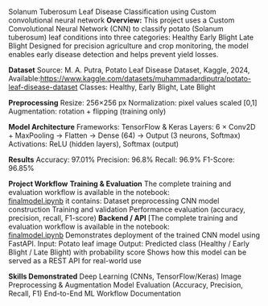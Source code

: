 Solanum Tuberosum Leaf Disease Classification using Custom convolutional neural network
**Overview:**
This project uses a Custom Convolutional Neural Network (CNN) to classify potato (Solanum tuberosum) leaf conditions into three categories:
Healthy
Early Blight
Late Blight
Designed for precision agriculture and crop monitoring, the model enables early disease detection and helps prevent yield losses.

**Dataset**
Source: M. A. Putra, Potato Leaf Disease Dataset, Kaggle, 2024, Available:https://www.kaggle.com/datasets/muhammadardiputra/potato-leaf-disease-dataset
Classes: Healthy, Early Blight, Late Blight

**Preprocessing**
Resize: 256×256 px
Normalization: pixel values scaled [0,1]
Augmentation: rotation + flipping (training only)

**Model Architecture**
Frameworks: TensorFlow & Keras
Layers: 6 × Conv2D + MaxPooling → Flatten → Dense (64) → Output (3 neurons, Softmax)
Activations: ReLU (hidden layers), Softmax (output)

**Results**
Accuracy: 97.01%
Precision: 96.8%
Recall: 96.9%
F1-Score: 96.85%

**Project Workflow**
**Training & Evaluation**
The complete training and evaluation workflow is available in the notebook:  
[finalmodel.ipynb](finalmodel.ipynb)
it contains:
Dataset preprocessing
CNN model construction
Training and validation
Performance evaluation (accuracy, precision, recall, F1-score)
**Backend / API**
[The complete training and evaluation workflow is available in the notebook:  
[finalmodel.ipynb](finalmodel.ipynb)
Demonstrates deployment of the trained CNN model using FastAPI.
Input: Potato leaf image
Output: Predicted class (Healthy / Early Blight / Late Blight) with probability score
Shows how this model can be served as a REST API for real-world use

**Skills Demonstrated**
Deep Learning (CNNs, TensorFlow/Keras)
Image Preprocessing & Augmentation
Model Evaluation (Accuracy, Precision, Recall, F1)
End-to-End ML Workflow Documentation


